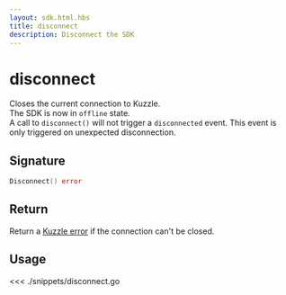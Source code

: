 ```yaml
---
layout: sdk.html.hbs
title: disconnect
description: Disconnect the SDK
---
```


# disconnect

Closes the current connection to Kuzzle.  
The SDK is now in `offline` state.  
A call to `disconnect()` will not trigger a `disconnected` event. This event is only triggered on unexpected disconnection.

## Signature

```go
Disconnect() error
```

## Return

Return a [Kuzzle error](/sdk/go/1/error-handling) if the connection can't be closed.

## Usage

<<< ./snippets/disconnect.go
